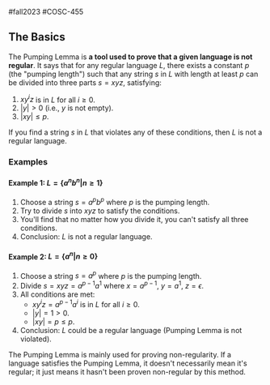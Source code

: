 #fall2023 #COSC-455 

## The Basics

The Pumping Lemma is **a tool used to prove that a given language is not regular**. 
It says that for any regular language $L$, there exists a constant $p$ (the "pumping length") such that any string $s$ in $L$ with length at least $p$ can be divided into three parts $s = xyz$, satisfying:

1. $xy^i z$ is in $L$ for all $i \geq 0$.
2. $|y| > 0$ (i.e., $y$ is not empty).
3. $|xy| \leq p$.

If you find a string $s$ in $L$ that violates any of these conditions, then $L$ is not a regular language.

### Examples

#### Example 1: $L = \{ a^n b^n | n \geq 1 \}$

1. Choose a string $s = a^p b^p$ where $p$ is the pumping length.
2. Try to divide $s$ into $xyz$ to satisfy the conditions.
3. You'll find that no matter how you divide it, you can't satisfy all three conditions.
4. Conclusion: $L$ is not a regular language.

#### Example 2: $L = \{ a^n | n \geq 0 \}$

1. Choose a string $s = a^p$ where $p$ is the pumping length.
2. Divide $s = xyz = a^{p-1} a^1$ where $x = a^{p-1}$, $y = a^1$, $z = \epsilon$.
3. All conditions are met:
   - $xy^i z = a^{p-1} a^i$ is in $L$ for all $i \geq 0$.
   - $|y| = 1 > 0$.
   - $|xy| = p \leq p$.
4. Conclusion: $L$ could be a regular language (Pumping Lemma is not violated).

The Pumping Lemma is mainly used for proving non-regularity. If a language satisfies the Pumping Lemma, it doesn't necessarily mean it's regular; it just means it hasn't been proven non-regular by this method.